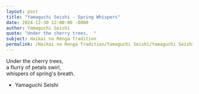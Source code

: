 ```yaml
---
layout: post
title: "Yamaguchi Seishi - Spring Whispers"
date: 2024-12-30 12:00:00 -0000
author: Yamaguchi Seishi
quote: "Under the cherry trees,  "
subject: Haikai no Renga Tradition
permalink: /Haikai no Renga Tradition/Yamaguchi Seishi/Yamaguchi Seishi - Spring Whispers
---
```


Under the cherry trees,  
a flurry of petals swirl,  
whispers of spring's breath.

- Yamaguchi Seishi
